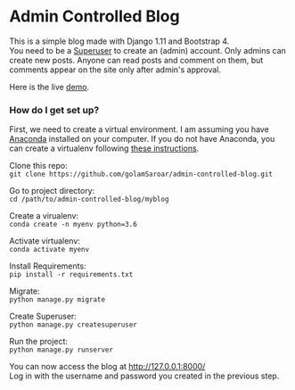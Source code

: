 # Admin Controlled Blog

This is a simple blog made with Django 1.11 and Bootstrap 4.  
You need to be a [Superuser](https://djangocentral.com/creating-super-user-in-django/) to create an (admin) account. Only admins can create new posts. Anyone can read posts and comment on them, but comments appear on the site only after admin's approval.

Here is the live [demo](www.google.com).

### How do I get set up?
First, we need to create a virtual environment. I am assuming you have [Anaconda](https://www.anaconda.com/distribution/) installed on your computer. If you do not have Anaconda, you can create a virtualenv following [these instructions](https://docs.python.org/3/library/venv.html).  

Clone this repo:  
`git clone https://github.com/golamSaroar/admin-controlled-blog.git`

Go to project directory:  
`cd /path/to/admin-controlled-blog/myblog`

Create a virualenv:  
`conda create -n myenv python=3.6`

Activate virtualenv:  
`conda activate myenv`

Install Requirements:  
`pip install -r requirements.txt`

Migrate:  
`python manage.py migrate`

Create Superuser:  
`python manage.py createsuperuser`

Run the project:  
`python manage.py runserver`

You can now access the blog at http://127.0.0.1:8000/  
Log in with the username and password you created in the previous step.

